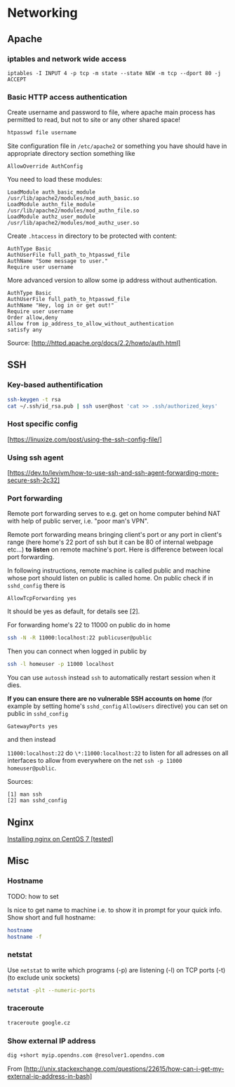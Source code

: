 # Networking

## Apache

### iptables and network wide access

```
iptables -I INPUT 4 -p tcp -m state --state NEW -m tcp --dport 80 -j ACCEPT
```

### Basic HTTP access authentication

Create username and password to file, where apache main process has permitted
to read, but not to site or any other shared space!

```bash
htpasswd file username
```

Site configuration file in `/etc/apache2` or something you have should have
in appropriate directory section something like

```
AllowOverride AuthConfig
```

You need to load these modules:

```
LoadModule auth_basic_module /usr/lib/apache2/modules/mod_auth_basic.so
LoadModule authn_file_module /usr/lib/apache2/modules/mod_authn_file.so
LoadModule authz_user_module /usr/lib/apache2/modules/mod_authz_user.so
```

Create `.htaccess` in directory to be protected with content:

```
AuthType Basic
AuthUserFile full_path_to_htpasswd_file
AuthName "Some message to user."
Require user username
```

More advanced version to allow some ip address without authentication.

```
AuthType Basic
AuthUserFile full_path_to_htpasswd_file
AuthName "Hey, log in or get out!"
Require user username
Order allow,deny
Allow from ip_address_to_allow_without_authentication
satisfy any
```

Source: [http://httpd.apache.org/docs/2.2/howto/auth.html]

## SSH

### Key-based authentification

```bash
ssh-keygen -t rsa
cat ~/.ssh/id_rsa.pub | ssh user@host 'cat >> .ssh/authorized_keys'
```

### Host specific config

[https://linuxize.com/post/using-the-ssh-config-file/]

### Using ssh agent

[https://dev.to/levivm/how-to-use-ssh-and-ssh-agent-forwarding-more-secure-ssh-2c32]

### Port forwarding

Remote port forwarding serves to e.g. get on home computer behind NAT with help of public server,
i.e. "poor man's VPN".

Remote port forwarding means bringing client's port or any port in client's range
(here home's 22 port of ssh but it can be 80 of internal webpage etc...) **to listen** on remote
machine's port. Here is difference between local port forwarding.

In following instructions, remote machine is called public and machine whose port should listen
on public is called home. On public check if in `sshd_config` there is

```
AllowTcpForwarding yes
```

It should be yes as default, for details see [2].

For forwarding home's 22 to 11000 on public do in home

```bash
ssh -N -R 11000:localhost:22 publicuser@public
```

Then you can connect when logged in public by

```bash
ssh -l homeuser -p 11000 localhost
```

You can use `autossh` instead `ssh` to automatically restart session when it dies.

**If you can ensure there are no vulnerable SSH accounts on home**
(for example by setting home's `sshd_config` `AllowUsers` directive)
you can set on public in `sshd_config`

```
GatewayPorts yes
```

and then instead

`11000:localhost:22` do `\*:11000:localhost:22` to listen for all adresses on all
interfaces to allow from everywhere on the net `ssh -p 11000 homeuser@public`.

Sources:

```
[1] man ssh
[2] man sshd_config
```

## Nginx

[Installing nginx on CentOS 7 \[tested\]](https://uk.godaddy.com/help/build-a-lemp-stack-linux-nginx-mysql-php-centos-7-17349)

## Misc

### Hostname

TODO: how to set

Is nice to get name to machine i.e. to show it in prompt for your quick info. Show short and full hostname:

```bash
hostname
hostname -f
```

### netstat

Use `netstat` to write which programs (-p) are listening (-l) on TCP ports (-t) (to exclude unix sockets)

```bash
netstat -plt --numeric-ports
```

### traceroute

```bash
traceroute google.cz
```

### Show external IP address

```bash
dig +short myip.opendns.com @resolver1.opendns.com
```

From [http://unix.stackexchange.com/questions/22615/how-can-i-get-my-external-ip-address-in-bash]
